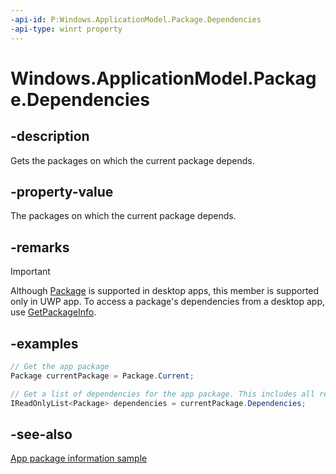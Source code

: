 ```yaml
---
-api-id: P:Windows.ApplicationModel.Package.Dependencies
-api-type: winrt property
---
```


<!-- Property syntax
public Windows.Foundation.Collections.IVectorView<Windows.ApplicationModel.Package> Dependencies { get; }
-->

# Windows.ApplicationModel.Package.Dependencies

## -description
Gets the packages on which the current package depends.

## -property-value
The packages on which the current package depends.

## -remarks
> [!IMPORTANT]
> Although [Package](package.md) is supported in desktop apps, this member is supported only in UWP app. To access a package's dependencies from a desktop app, use [GetPackageInfo](https://docs.microsoft.com/windows/desktop/api/appmodel/nf-appmodel-getpackageinfo).

## -examples

```csharp
// Get the app package
Package currentPackage = Package.Current;

// Get a list of dependencies for the app package. This includes all resource packages, framework packages, and optional packages.
IReadOnlyList<Package> dependencies = currentPackage.Dependencies;
```

## -see-also
[App package information sample](https://github.com/Microsoft/Windows-universal-samples/tree/master/Samples/Package)
